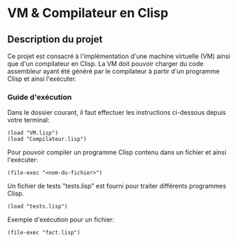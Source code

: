 # VM & Compilateur en Clisp

## Description du projet

Ce projet est consacré à l'implémentation d'une machine virtuelle (VM) ainsi que d'un compilateur en Clisp.
La VM doit pouvoir charger du code assembleur ayant été généré par le compilateur à partir d'un programme Clisp et ainsi l'exécuter.


### Guide d'exécution 

Dans le dossier courant, il faut effectuer les instructions ci-dessous depuis votre terminal:

```common-lisp 
(load "VM.lisp")
(load "Compilateur.lisp")
```

Pour pouvoir compiler un programme Clisp contenu dans un fichier et ainsi l'exécuter:
```common-lisp 
(file-exec "<nom-du-fichier>")
```

Un fichier de tests "tests.lisp" est fourni pour traiter différents programmes Clisp.
```common-lisp 
(load "tests.lisp")
```

Exemple d'exécution pour un fichier:
```common-lisp 
(file-exec "fact.lisp")
```
